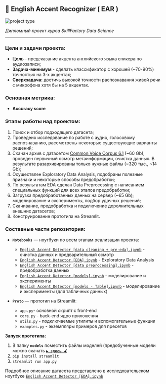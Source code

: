 ## 💬 **English Accent Recognizer ( EAR )**
![project type](https://img.shields.io/badge/%F0%9F%A6%9C-pet%20project-green)

_Дипломный проект курса SkillFactory Data Science_

---

### Цели и задачи проекта:
- **Цель** - предсказание акцента английского языка спикера по аудиозаписи;
- **Задача-минимум** - сделать классификатор с хорошей (~70-90%) точностью на 3-х акцентах;
- **Сверхзадача:** достичь высокой точности распознавания живой речи с микрофона хотя бы на 5 акцентах.

### Основная метрика:
- **Accuracy score**

### Этапы работы над проектом:
1. Поиск и отбор подходящего датасета;
2. Проведено исследование по работе с аудио, голосовому распознаванию, рассмотрены некоторые существующие варианты решений;
3. Скачан архив с датасетом [Common Voice Corpus 6.1](https://commonvoice.mozilla.org/en/datasets) (~60 Gb), проведен первичный осмотр метаинформации, очистка данных. В результате разархивированы только нужные файлы (~320 тыс., ~14 Gb);
4. Осуществлен Exploratory Data Analysis, подобраны полезные признаки и некоторые способы предобработки;
5. По результатам EDA сделан Data Preprocessing с написанием специальных функций для всех этапов предобработки;
6. Загрузка предобработанных данных на сервер (~65 Gb); моделирование и эксперименты, подбор удачных решений;
7. Скачивание, предобработка и подключение доролнительных внешних датасетов;
8. Конструирование прототипа на Streamlit.

### Составные части репозитория:
- **`Notebooks`** — ноутбуки по всем этапам реализации проекта:
  - [`English Accent Detector [data cleaning + pre-eda].ipynb`](https://github.com/macsunmood/SkillFactory_RDS/blob/master/Diploma.%20Accent%20Recognizer/Notebooks/English%20Accent%20Detector%20%5Bdata%20cleaning%20%2B%20pre-eda%5D.ipynb) - очистка данных и предварительный осмотр
  - [`English Accent Detector [EDA].ipynb`](https://github.com/macsunmood/SkillFactory_RDS/blob/master/Diploma.%20Accent%20Recognizer/Notebooks/English%20Accent%20Detector%20%5BEDA%5D.ipynb) - Exploratory Data Analysis
  - [`English Accent Detector [data preprocessing].ipynb`](https://github.com/macsunmood/SkillFactory_RDS/blob/master/Diploma.%20Accent%20Recognizer/Notebooks/English%20Accent%20Detector%20%5Bdata%20preprocessing%5D.ipynb) - предобработка данных
  - [`English Accent_Detector [models].ipynb`](https://github.com/macsunmood/SkillFactory_RDS/blob/master/Diploma.%20Accent%20Recognizer/Notebooks/English%20Accent%20Detector%20%5Bmodels%5D.ipynb) - моделирование и эксперименты
  - [`English Accent_Detector [models - Table].ipynb`](https://github.com/macsunmood/SkillFactory_RDS/blob/master/Diploma.%20Accent%20Recognizer/Notebooks/English%20Accent%20Detector%20%5Bmodels%20-%20Table%5D.ipynb) - моделирование и эксперименты (для табличных данных)

- **`Proto`** — прототип на Streamlit:
  - `app.py`- основной скрипт с front-end
  - `core.py` - back-end ядро приложения
  - `utils.py` - подключаемые утилиты и вспомогательные функции
  - `examples.py` - экземпляры примеров для пресетов

**Запуск прототипа:**
1. В папку **`models`** поместить файлы моделей (предобученные модели можно скачать **[`▶ здесь ◀`](https://drive.google.com/drive/folders/1tB5hyQPfNooqlF8suWj9Ek3cb4XX5HBE?usp=sharing)**)
2. `pip install streamlit`
3. `streamlit run app.py`

Подробное описание датасета представлено в исследовательском ноутбуке [`English Accent Detector [EDA].ipynb`](https://github.com/macsunmood/SkillFactory_RDS/blob/master/Diploma.%20Accent%20Recognizer/Notebooks/English%20Accent%20Detector%20%5BEDA%5D.ipynb)
